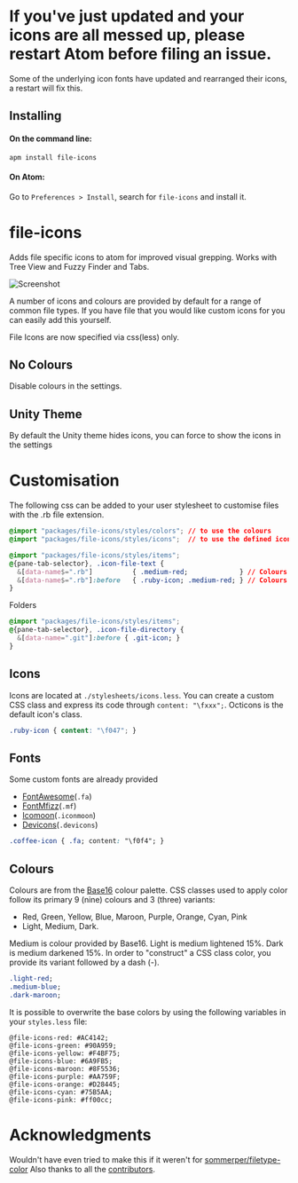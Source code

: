 # If you've just updated and your icons are all messed up, please restart Atom before filing an issue.

Some of the underlying icon fonts have updated and rearranged their icons, a restart will fix this.

## Installing
#### On the command line:
```ssh
apm install file-icons
```
#### On Atom:
Go to `Preferences > Install`, search for `file-icons` and install it.

# file-icons

Adds file specific icons to atom for improved visual grepping. Works with Tree View and Fuzzy Finder and Tabs.

![Screenshot](https://raw.githubusercontent.com/DanBrooker/file-icons/master/file-icons.png)

A number of icons and colours are provided by default for a range of common file types.
If you have file that you would like custom icons for you can easily add this yourself.

File Icons are now specified via css(less) only.

## No Colours

Disable colours in the settings.

## Unity Theme

By default the Unity theme hides icons, you can force to show the icons in the settings

# Customisation

The following css can be added to your user stylesheet to customise files with the .rb file extension.

```css
@import "packages/file-icons/styles/colors"; // to use the colours
@import "packages/file-icons/styles/icons";  // to use the defined icons
```

```css
@import "packages/file-icons/styles/items";
@{pane-tab-selector}, .icon-file-text {
  &[data-name$=".rb"]          { .medium-red;             } // Colours icon and filename
  &[data-name$=".rb"]:before   { .ruby-icon; .medium-red; } // Colours icon only
}
```

Folders
```css
@import "packages/file-icons/styles/items";
@{pane-tab-selector}, .icon-file-directory {
  &[data-name=".git"]:before { .git-icon; }
}
```

## Icons
Icons are located at `./stylesheets/icons.less`. You can create a custom CSS class and express its code through `content: "\fxxx";`. Octicons is the default icon's class.

```css
.ruby-icon { content: "\f047"; }
```

## Fonts
Some custom fonts are already provided
* [FontAwesome](http://fortawesome.github.io/Font-Awesome/)(`.fa`)
* [FontMfizz](http://mfizz.com/oss/font-mfizz)(`.mf`)
* [Icomoon](http://icomoon.io)(`.iconmoon`)
* [Devicons](http://vorillaz.github.io/devicons/)(`.devicons`)

```css
.coffee-icon { .fa; content: "\f0f4"; }
```

## Colours

Colours are from the [Base16](https://github.com/chriskempson/base16) colour palette. CSS classes used to apply color follow its primary 9 (nine) colours and 3 (three) variants:

  * Red, Green, Yellow, Blue, Maroon, Purple, Orange, Cyan, Pink
  * Light, Medium, Dark.

Medium is colour provided by Base16. Light is medium lightened 15%. Dark is medium darkened 15%. In order to "construct" a CSS class color, you provide its variant followed by a dash (-).

```css
.light-red;
.medium-blue;
.dark-maroon;
```

It is possible to overwrite the base colors by using the following variables in your `styles.less` file:

```less
@file-icons-red: #AC4142;
@file-icons-green: #90A959;
@file-icons-yellow: #F4BF75;
@file-icons-blue: #6A9FB5;
@file-icons-maroon: #8F5536;
@file-icons-purple: #AA759F;
@file-icons-orange: #D28445;
@file-icons-cyan: #75B5AA;
@file-icons-pink: #ff00cc;
```

# Acknowledgments

Wouldn't have even tried to make this if it weren't for [sommerper/filetype-color](https://github.com/sommerper/filetype-color)
Also thanks to all the [contributors](https://github.com/DanBrooker/file-icons/graphs/contributors).
